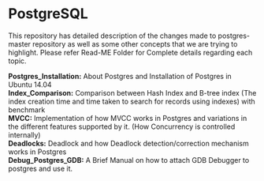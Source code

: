 PostgreSQL
==========

This repository has detailed description of the changes made to postgres-master repository as well as some other concepts that we are trying to highlight. Please refer Read-ME Folder for Complete details regarding each topic.

<b>Postgres_Installation:</b> About Postgres and Installation of Postgres in Ubuntu 14.04<br>
<b>Index_Comparison:</b>      Comparison between Hash Index and B-tree index (The index creation time and time taken to search for records using indexes) with benchmark
<br><b>MVCC:</b>	Implementation of how MVCC works in Postgres and variations in the different features supported by it. (How Concurrency is controlled internally)
<br><b>Deadlocks:</b>	Deadlock and how Deadlock detection/correction mechanism works in Postgres
<br><b>Debug_Postgres_GDB:</b> A Brief Manual on how to attach GDB Debugger to postgres and use it.
